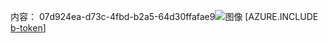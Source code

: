 内容： 07d924ea-d73c-4fbd-b2a5-64d30ffafae9![图像](8231b1e4-b0e2-463b-8540-470d4582394f.png)
[AZURE.INCLUDE [b-token](69349476-e511-49eb-b890-6772df50f018.md)]
